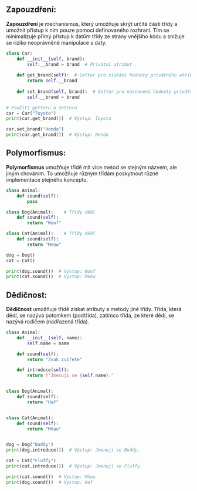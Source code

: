 ## Zapouzdření:

 **Zapouzdření** je mechanismus, který umožňuje skrýt určité části třídy a umožnit přístup k nim pouze pomocí definovaného rozhraní. Tím se minimalizuje přímý přístup k datům třídy ze strany vnějšího kódu a snižuje se riziko neoprávněné manipulace s daty.

```Python
class Car:
    def __init__(self, brand):
        self.__brand = brand  # Privátní atribut
        
    def get_brand(self):  # Getter pro získání hodnoty privátního atributu
        return self.__brand
    
    def set_brand(self, brand):  # Setter pro nastavení hodnoty privátního atributu
        self.__brand = brand

# Použití getteru a setteru
car = Car("Toyota")
print(car.get_brand())  # Výstup: Toyota

car.set_brand("Honda")
print(car.get_brand())  # Výstup: Honda
```

## Polymorfismus:

**Polymorfismus** umožňuje třídě mít více metod se stejným názvem, ale jiným chováním. To umožňuje různým třídám poskytnout různé implementace stejného konceptu.

```Python
class Animal:
    def sound(self):
        pass

class Dog(Animal):    # Třídy dědí
    def sound(self):
        return "Woof"

class Cat(Animal):    # Třídy dědí
    def sound(self):
        return "Meow"

dog = Dog()
cat = Cat()

print(dog.sound())  # Výstup: Woof
print(cat.sound())  # Výstup: Meow
```


## Dědičnost:

 **Dědičnost** umožňuje třídě získat atributy a metody jiné třídy. Třída, která dědí, se nazývá potomkem (podtřída), zatímco třída, ze které dědí, se nazývá rodičem (nadřazená třída).

```Python
class Animal:
    def __init__(self, name):
        self.name = name

    def sound(self):
        return "Zvuk zvířete"

    def introduce(self):
        return f"Jmenuji se {self.name}."


class Dog(Animal):
    def sound(self):
        return "Haf"


class Cat(Animal):
    def sound(self):
        return "Mňau"


dog = Dog("Buddy")
print(dog.introduce())  # Výstup: Jmenuji se Buddy.

cat = Cat("Fluffy")
print(cat.introduce())  # Výstup: Jmenuji se Fluffy.

print(cat.sound())  # Výstup: Mňau
print(dog.sound())  # Výstup: Haf
```
